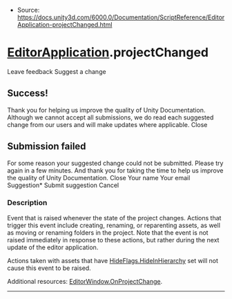 * Source: https://docs.unity3d.com/6000.0/Documentation/ScriptReference/EditorApplication-projectChanged.html

#  [EditorApplication](https://docs.unity3d.com/6000.0/Documentation/ScriptReference/EditorApplication.html).projectChanged
Leave feedback
Suggest a change
## Success!
Thank you for helping us improve the quality of Unity Documentation. Although we cannot accept all submissions, we do read each suggested change from our users and will make updates where applicable.
Close
## Submission failed
For some reason your suggested change could not be submitted. Please <a>try again</a> in a few minutes. And thank you for taking the time to help us improve the quality of Unity Documentation.
Close
Your name Your email Suggestion* Submit suggestion
Cancel
### Description
Event that is raised whenever the state of the project changes.
Actions that trigger this event include creating, renaming, or reparenting assets, as well as moving or renaming folders in the project. Note that the event is not raised immediately in response to these actions, but rather during the next update of the editor application.  
  
Actions taken with assets that have [HideFlags.HideInHierarchy](https://docs.unity3d.com/6000.0/Documentation/ScriptReference/HideFlags.HideInHierarchy.html) set will not cause this event to be raised.  
  
Additional resources: [EditorWindow.OnProjectChange](https://docs.unity3d.com/6000.0/Documentation/ScriptReference/EditorWindow.OnProjectChange.html).
* * *
